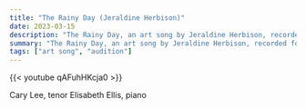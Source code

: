 ```yaml
---
title: "The Rainy Day (Jeraldine Herbison)"
date: 2023-03-15
description: "The Rainy Day, an art song by Jeraldine Herbison, recorded for an audition."
summary: "The Rainy Day, an art song by Jeraldine Herbison, recorded for an audition."
tags: ["art song", "audition"]
---
```


{{< youtube qAFuhHKcja0 >}}

Cary Lee, tenor
Elisabeth Ellis, piano
